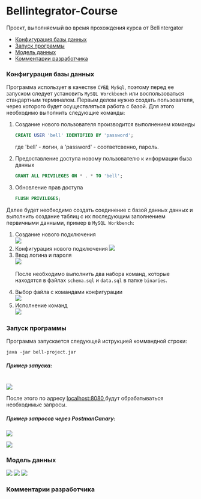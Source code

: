 # Bellintegrator-Course
Проект, выполняемый во время прохождения курса от Bellintergator

  <ul>
    <a href="#bd"><li>Конфигурация базы данных</li></a>
    <a href="#start"><li>Запуск программы</li></a>
    <a href="#model"><li>Модель данных</li></a>
    <a href="#comm"><li>Комментарии разработчика</li></a>
  </ul>

<h3><a id="bd"></a>Конфигурация базы данных</h3>

  Программа использует в качестве `СУБД MySql`, поэтому перед ее запуском следует установить `MySQL Worckbench` или воспользоваться стандартным терминалом. 
  Первым делом нужно создать пользователя, через которого будет осуществляться работа с базой. Для этого необходимо выполнить следующие команды:
  <ol>
    <p>
      <li>Создание нового пользователя производится выполнением команды 

```sql
CREATE USER 'bell' IDENTIFIED BY 'password';
```
  где 'bell' - логин, а 'password' - соответсвенно, пароль.
    </li>
    </p>
    <p>
    <li>Предоставление доступа новому пользователю к информации быза данных
      
```sql
GRANT ALL PRIVILEGES ON * . * TO 'bell';
```
    
  </li>
    </p>
    <p>
  
  <li>Обновление прав доступа
    
```sql
FLUSH PRIVILEGES;
```
  </li>
    </p>
  </ol>
  
  Далее будет необходимо создать соединение с базой данных данных и выполнить создание таблиц с их последующим заполнением первичными данными, пример в `MySQL Workbench`:
  
  <ol>
   <li>Создание нового подключения<br>
    <img src="https://user-images.githubusercontent.com/34071380/87415946-9c0d1e00-c5d6-11ea-9a62-1fb89710d0b8.png">
   </li>
   <li>Конфигурация нового подключения
     <img src="https://user-images.githubusercontent.com/34071380/87415697-24d78a00-c5d6-11ea-87cc-bcce1f1bee8a.png">
    </li>
   <li>Ввод логина и пароля<br>
     <img src="https://user-images.githubusercontent.com/34071380/87415531-daeea400-c5d5-11ea-98e8-bde4984ba7b5.png">
    </li>

  После необходимо выполнить два набора команд, которые находятся в файлах `schema.sql` и `data.sql` в папке `binaries`.

   <li>Выбор файла с командами конфигурации<br>
    <img src="https://user-images.githubusercontent.com/34071380/87416263-1f2e7400-c5d7-11ea-848b-0dd5bb830f66.png">
   </li>
   <li>Исполнение команд<br>
     <img src="https://user-images.githubusercontent.com/34071380/87416449-67e62d00-c5d7-11ea-8c05-417066c28cb3.png">
    </li>
  </ol> 
  
<h3><a id="start"></a>Запуск программы</h3>
  Программа запускается следующей иструкцией коммандной строки:<br>
  
```
java -jar bell-project.jar
```
<h5>Пример запуска:</h5><br>
  <img src="https://user-images.githubusercontent.com/34071380/87418410-505c7380-c5da-11ea-90bb-bf26e548c770.gif">
 <br>

После этого по адресу <a href="http://localhost:8080"> localhost:8080 </a> будут обрабатываться необходимые запросы. 

<h5>Пример запросов через PostmanCanary:</h5>

<img src="https://user-images.githubusercontent.com/34071380/87419668-9286b480-c5dc-11ea-9e0c-8e10d03fd6bd.png"
style="{
  float: left;
  width: 33.33%;
  padding: 5px;
}">

<img src="https://user-images.githubusercontent.com/34071380/87419668-9286b480-c5dc-11ea-9e0c-8e10d03fd6bd.png"
style="{
  float: left;
  width: 33.33%;
  padding: 5px;
}">

<h3><a id="model"></a>Модель данных</h3>


<img src="https://user-images.githubusercontent.com/34071380/87060287-060e7780-c213-11ea-9daf-228f24d5f856.jpg">

<img src="https://user-images.githubusercontent.com/34071380/87060123-d0698e80-c212-11ea-8eaf-4c15c077a079.png">

<img src="https://user-images.githubusercontent.com/34071380/87411552-8b59a980-c5d0-11ea-8b22-23eac0be9d24.png">

<h3><a id="comm"></a>Комментарии разработчика</h3>



